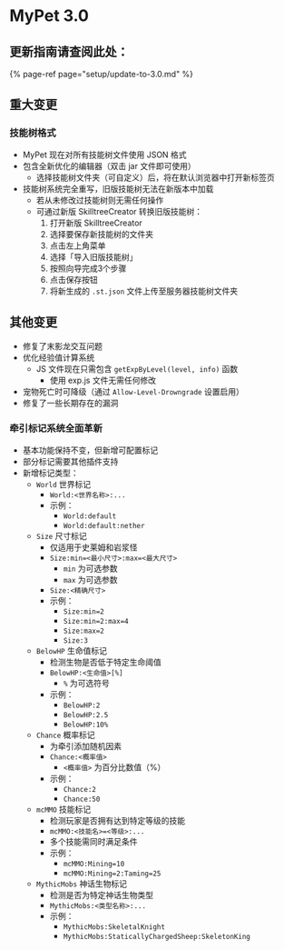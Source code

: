 # MyPet 3.0

## 更新指南请查阅此处：

{% page-ref page="setup/update-to-3.0.md" %}

## 重大变更

### 技能树格式

* MyPet 现在对所有技能树文件使用 JSON 格式
* 包含全新优化的编辑器（双击 jar 文件即可使用）
  * 选择技能树文件夹（可自定义）后，将在默认浏览器中打开新标签页
* 技能树系统完全重写，旧版技能树无法在新版本中加载
  * 若从未修改过技能树则无需任何操作
  * 可通过新版 SkilltreeCreator 转换旧版技能树：
    1. 打开新版 SkilltreeCreator
    2. 选择要保存新技能树的文件夹
    3. 点击左上角菜单
    4. 选择「导入旧版技能树」
    5. 按照向导完成3个步骤
    6. 点击保存按钮
    7. 将新生成的 `.st.json` 文件上传至服务器技能树文件夹

## 其他变更

* 修复了末影龙交互问题
* 优化经验值计算系统
  * JS 文件现在只需包含 `getExpByLevel(level, info)` 函数
    * 使用 exp.js 文件无需任何修改
* 宠物死亡时可降级（通过 `Allow-Level-Drowngrade` 设置启用）
* 修复了一些长期存在的漏洞

### 牵引标记系统全面革新

* 基本功能保持不变，但新增可配置标记
* 部分标记需要其他插件支持
* 新增标记类型：
  * `World` 世界标记
    * `World:<世界名称>:...`
    * 示例：
      * `World:default`
      * `World:default:nether`
  * `Size` 尺寸标记
    * 仅适用于史莱姆和岩浆怪
    * `Size:min=<最小尺寸>:max=<最大尺寸>`
      * `min` 为可选参数
      * `max` 为可选参数
    * `Size:<精确尺寸>`
    * 示例：
      * `Size:min=2`
      * `Size:min=2:max=4`
      * `Size:max=2`
      * `Size:3`
  * `BelowHP` 生命值标记
    * 检测生物是否低于特定生命阈值
    * `BelowHP:<生命值>[%]`
      * `%` 为可选符号
    * 示例：
      * `BelowHP:2`
      * `BelowHP:2.5`
      * `BelowHP:10%`
  * `Chance` 概率标记
    * 为牵引添加随机因素
    * `Chance:<概率值>`
      * `<概率值>` 为百分比数值（%）
    * 示例：
      * `Chance:2`
      * `Chance:50`
  * `mcMMO` 技能标记
    * 检测玩家是否拥有达到特定等级的技能
    * `mcMMO:<技能名>=<等级>:...`
    * 多个技能需同时满足条件
    * 示例：
      * `mcMMO:Mining=10`
      * `mcMMO:Mining=2:Taming=25`
  * `MythicMobs` 神话生物标记
    * 检测是否为特定神话生物类型
    * `MythicMobs:<类型名称>:...`
    * 示例：
      * `MythicMobs:SkeletalKnight`
      * `MythicMobs:StaticallyChargedSheep:SkeletonKing`